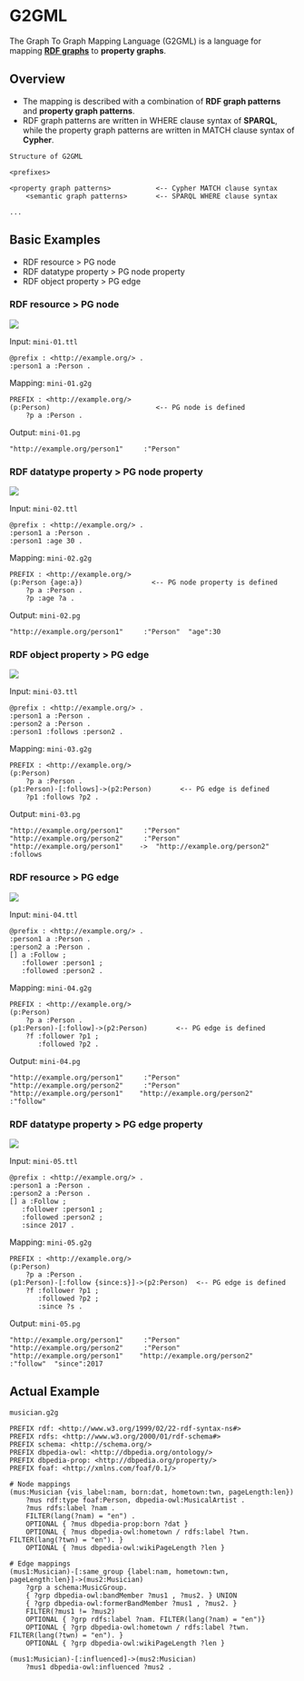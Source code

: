 # G2GML

The Graph To Graph Mapping Language (G2GML) is a language for mapping **[RDF graphs](https://www.w3.org/TR/2014/REC-rdf11-concepts-20140225/)** to **property graphs**.

## Overview
* The mapping is described with a combination of **RDF graph patterns** and **property graph patterns**.
* RDF graph patterns are written in WHERE clause syntax of **SPARQL**, while the property graph patterns are written in MATCH clause syntax of **Cypher**.

`Structure of G2GML`

    <prefixes>
    
    <property graph patterns>           <-- Cypher MATCH clause syntax
        <semantic graph patterns>       <-- SPARQL WHERE clause syntax
    
    ...

## Basic Examples

* RDF resource > PG node
* RDF datatype property > PG node property
* RDF object property > PG edge

### RDF resource > PG node

![](https://user-images.githubusercontent.com/4862919/69172754-b7cf2b80-0afe-11ea-8c93-594a1b2efb66.png)

Input: `mini-01.ttl`

    @prefix : <http://example.org/> .
    :person1 a :Person .


Mapping: `mini-01.g2g`

    PREFIX : <http://example.org/>
    (p:Person)                          <-- PG node is defined
        ?p a :Person .

Output: `mini-01.pg`

    "http://example.org/person1"	 :"Person"


### RDF datatype property > PG node property

![](https://user-images.githubusercontent.com/4862919/69172807-d03f4600-0afe-11ea-8127-d5298b2c0ddf.png)

Input: `mini-02.ttl`

    @prefix : <http://example.org/> .
    :person1 a :Person .
    :person1 :age 30 .

Mapping: `mini-02.g2g`

    PREFIX : <http://example.org/>
    (p:Person {age:a})                 <-- PG node property is defined
        ?p a :Person .
        ?p :age ?a .

Output: `mini-02.pg`

    "http://example.org/person1"	 :"Person"	"age":30

### RDF object property > PG edge

![](https://user-images.githubusercontent.com/4862919/69172887-efd66e80-0afe-11ea-9621-9673831b658f.png)

Input: `mini-03.ttl`

    @prefix : <http://example.org/> .
    :person1 a :Person .
    :person2 a :Person .
    :person1 :follows :person2 .

Mapping: `mini-03.g2g`

    PREFIX : <http://example.org/>
    (p:Person)
        ?p a :Person .
    (p1:Person)-[:follows]->(p2:Person)       <-- PG edge is defined
        ?p1 :follows ?p2 .

Output: `mini-03.pg`

    "http://example.org/person1"	 :"Person"
    "http://example.org/person2"	 :"Person"
    "http://example.org/person1"	->	"http://example.org/person2"	:follows

### RDF resource > PG edge

![](https://user-images.githubusercontent.com/4862919/69172844-dfbe8f00-0afe-11ea-9176-7777a4043821.png)

Input: `mini-04.ttl`

    @prefix : <http://example.org/> .
    :person1 a :Person .
    :person2 a :Person .
    [] a :Follow ;
       :follower :person1 ;
       :followed :person2 .    

Mapping: `mini-04.g2g`

    PREFIX : <http://example.org/>
    (p:Person)
        ?p a :Person .
    (p1:Person)-[:follow]->(p2:Person)       <-- PG edge is defined
        ?f :follower ?p1 ;
           :followed ?p2 .

Output: `mini-04.pg`

    "http://example.org/person1"	 :"Person"
    "http://example.org/person2"	 :"Person"
    "http://example.org/person1"	"http://example.org/person2"	 :"follow"

### RDF datatype property > PG edge property

![](https://user-images.githubusercontent.com/4862919/69173333-d7b31f00-0aff-11ea-8858-da01e750c6af.png)

Input: `mini-05.ttl`

    @prefix : <http://example.org/> .
    :person1 a :Person .
    :person2 a :Person .
    [] a :Follow ;
       :follower :person1 ;
       :followed :person2 ;
       :since 2017 .

Mapping: `mini-05.g2g`

    PREFIX : <http://example.org/>
    (p:Person)
        ?p a :Person .
    (p1:Person)-[:follow {since:s}]->(p2:Person)  <-- PG edge is defined
        ?f :follower ?p1 ;
           :followed ?p2 ;
           :since ?s .

Output: `mini-05.pg`

    "http://example.org/person1"	 :"Person"
    "http://example.org/person2"	 :"Person"
    "http://example.org/person1"	"http://example.org/person2"	 :"follow"	"since":2017

## Actual Example

`musician.g2g`

    PREFIX rdf: <http://www.w3.org/1999/02/22-rdf-syntax-ns#>
    PREFIX rdfs: <http://www.w3.org/2000/01/rdf-schema#>
    PREFIX schema: <http://schema.org/>
    PREFIX dbpedia-owl: <http://dbpedia.org/ontology/>
    PREFIX dbpedia-prop: <http://dbpedia.org/property/>
    PREFIX foaf: <http://xmlns.com/foaf/0.1/>

    # Node mappings
    (mus:Musician {vis_label:nam, born:dat, hometown:twn, pageLength:len})
        ?mus rdf:type foaf:Person, dbpedia-owl:MusicalArtist .
        ?mus rdfs:label ?nam .
        FILTER(lang(?nam) = "en") .
        OPTIONAL { ?mus dbpedia-prop:born ?dat }
        OPTIONAL { ?mus dbpedia-owl:hometown / rdfs:label ?twn. FILTER(lang(?twn) = "en"). }
        OPTIONAL { ?mus dbpedia-owl:wikiPageLength ?len }

    # Edge mappings
    (mus1:Musician)-[:same_group {label:nam, hometown:twn, pageLength:len}]->(mus2:Musician)
        ?grp a schema:MusicGroup.
        { ?grp dbpedia-owl:bandMember ?mus1 , ?mus2. } UNION
        { ?grp dbpedia-owl:formerBandMember ?mus1 , ?mus2. }
        FILTER(?mus1 != ?mus2)
        OPTIONAL { ?grp rdfs:label ?nam. FILTER(lang(?nam) = "en")}
        OPTIONAL { ?grp dbpedia-owl:hometown / rdfs:label ?twn. FILTER(lang(?twn) = "en"). }
        OPTIONAL { ?grp dbpedia-owl:wikiPageLength ?len }

    (mus1:Musician)-[:influenced]->(mus2:Musician)
        ?mus1 dbpedia-owl:influenced ?mus2 .
